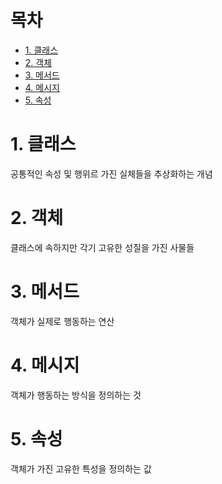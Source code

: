 # 목차

- [1. 클래스](#1-클래스)
- [2. 객체](#2-객체)
- [3. 메서드](#3-메서드)
- [4. 메시지](#4-메시지)
- [5. 속성](#5-속성)

# 1. 클래스

공통적인 속성 및 행위르 가진 실체들을 추상화하는 개념

# 2. 객체

클래스에 속하지만 각기 고유한 성질을 가진 사물들

# 3. 메서드

객체가 실제로 행동하는 연산

# 4. 메시지

객체가 행동하는 방식을 정의하는 것

# 5. 속성

객체가 가진 고유한 특성을 정의하는 값
